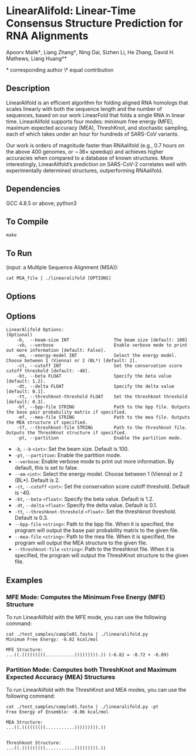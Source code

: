 # LinearAlifold: Linear-Time Consensus Structure Prediction for RNA Alignments

Apoorv Malik†, Liang Zhang†, Ning Dai, Sizhen Li, He Zhang, David H. Mathews, Liang Huang†*

\* corresponding author
\† equal contribution

## Description

LinearAlifold is an efficient algorithm for folding aligned RNA homologs that scales linearly with both the sequence length and the number of sequences, based on our work LinearFold that folds a single RNA in linear time. LinearAlifold supports four modes: minimum free energy (MFE), maximum expected accuracy (MEA), ThreshKnot, and stochastic sampling, each of which takes under an hour for hundreds of SARS-CoV variants.

Our work is orders of magnitude faster than RNAalifold (e.g., 0.7 hours on the above 400 genomes, or ∼36× speedup) and achieves higher accuracies when compared to a database of known structures. More interestingly, LinearAlifold’s prediction on SARS-CoV-2 correlates well with experimentally determined structures, outperforming RNAalifold.

## Dependencies
GCC 4.8.5 or above; 
python3

## To Compile
```
make
```

## To Run
(input: a Multiple Sequence Alignment (MSA)):
```
cat MSA_file | ./linearalifold [OPTIONS]
```

## Options

## Options   
    LinearAlifold Options:
    (Optional)
        -b,  --beam-size INT                 The beam size [default: 100]
        -vb, --verbose                       Enable verbose mode to print out more information [default: False].
        -em, --energy-model INT              Select the energy model. Choose between 1 (Vienna) or 2 (BL*) [default: 2].
        -ct, --cutoff INT                    Set the conservation score cutoff threshold [default: -40].
        -bt, --beta FLOAT                    Specify the beta value [default: 1.2].
        -dt, --delta FLOAT                   Specify the delta value [default: 0.1].
        -tt, --threshknot-threshold FLOAT    Set the threshknot threshold [default: 0.3].
        -bf, --bpp-file STRING               Path to the bpp file. Outputs the base pair probability matrix if specified.
        -mf, --mea-file STRING               Path to the mea file. Outputs the MEA structure if specified.
        -tf, --threshknot-file STRING        Path to the threshknot file. Outputs the ThreshKnot structure if specified.
        -pt, --partition                     Enable the partition mode.


- `-b`, `--b` `<int>`: Set the beam size. Default is 100.
- `-pt`, `--partition`: Enable the partition mode.
- `--verbose`: Enable verbose mode to print out more information. By default, this is set to false.
- `--em` `<int>`: Select the energy model. Choose between 1 (Vienna) or 2 (BL*). Default is 2.
- `-ct`, `--cutoff` `<int>`: Set the conservation score cutoff threshold. Default is -40.
- `-bt`, `--beta` `<float>`: Specify the beta value. Default is 1.2.
- `-dt`, `--delta` `<float>`: Specify the delta value. Default is 0.1.
- `-tt`, `--threshknot-threshold` `<float>`: Set the threshknot threshold. Default is 0.3.
- `--bpp-file` `<string>`: Path to the bpp file. When it is specified, the program will output the base pair probability matrix to the given file.
- `--mea-file` `<string>`: Path to the mea file. When it is specified, the program will output the MEA structure to the given file.
- `--threshknot-file` `<string>`: Path to the threshknot file. When it is specified, the program will output the ThreshKnot structure to the given file.

## Examples

### MFE Mode: Computes the Minimum Free Energy (MFE) Structure
To run LinearAlifold with the MFE mode, you can use the following command:
```
cat ./test_samples/sample01.fasta | ./linearalifold.py 
Minimum Free Energy: -6.82 kcal/mol

MFE Structure: 
...((.(((((((((...........))))))))).)) (-6.82 = -0.72 + -6.09)
```

### Partition Mode: Computes both ThreshKnot and Maximum Expected Accuracy (MEA) Structures
To run LinearAlifold with the ThreshKnot and MEA modes, you can use the following command:
```
cat ./test_samples/sample01.fasta | ./linearalifold.py -pt
Free Energy of Ensemble: -0.06 kcal/mol

MEA Structure:
...((.(((((((((...........))))))))).))


Threshknot Structure:
...((.(((((((((...........))))))))).))
```
